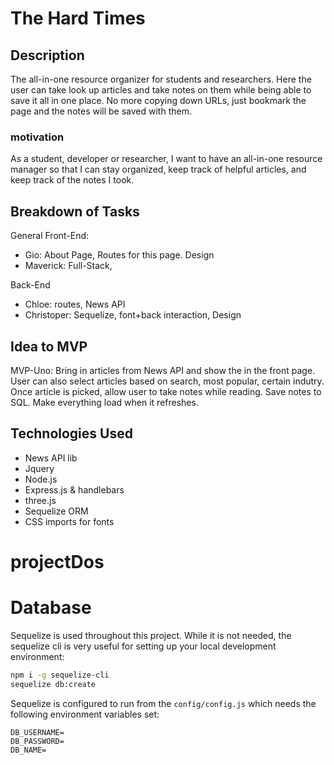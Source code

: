 # The Hard Times

## Description
The all-in-one resource organizer for students and researchers. Here the user can take look up articles and take notes on them while being able to save it all in one place. No more copying down URLs, just bookmark the page and the notes will be saved with them.

### motivation
As a student, developer or researcher, I want to have an all-in-one resource manager so that I can stay organized, keep track of helpful articles, and keep track of the notes I took. 

<!-- ### Results -->

<!-- ## User-Stories -->

## Breakdown of Tasks

General Front-End:
 - Gio: About Page, Routes for this page. Design
 - Maverick: Full-Stack, 

Back-End
 - Chloe: routes, News API
 - Christoper: Sequelize, font+back interaction, Design


## Idea to MVP
MVP-Uno: Bring in articles from News API and show the in the front page. User can also select articles based on search, most popular, certain indutry. Once article is picked, allow user to take notes while reading. Save notes to SQL. Make everything load when it refreshes.

## Technologies Used
 - News API lib
 - Jquery
 - Node.js
 - Express.js & handlebars
 - three.js
 - Sequelize ORM
 - CSS imports for fonts
# projectDos


# Database

Sequelize is used throughout this project. While it is not needed, the sequelize cli is very useful for setting up your local development environment:

```bash
npm i -g sequelize-cli
sequelize db:create
```

Sequelize is configured to run from the `config/config.js` which needs the following environment variables set:

```
DB_USERNAME=
DB_PASSWORD=
DB_NAME=
```
